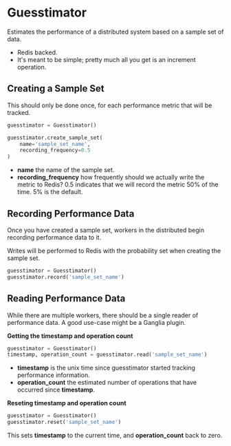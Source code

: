 Guesstimator
==========

Estimates the performance of a distributed system based on a sample set of data.

* Redis backed.
* It's meant to be simple; pretty much all you get is an increment operation.

Creating a Sample Set
---------------------

This should only be done once, for each performance metric that will be tracked.

```python
guesstimator = Guesstimator()

guesstimator.create_sample_set(
    name='sample_set_name',
	recording_frequency=0.5
)
```

* **name** the name of the sample set.
* **recording\_frequency** how frequently should we actually write the metric to Redis? 0.5 indicates that we will record the metric 50% of the time. 5% is the default.

Recording Performance Data
---------------------------

Once you have created a sample set, workers in the distributed begin recording performance data to it.

Writes will be performed to Redis with the probability set when creating the sample set.

```python
guesstimator = Guesstimator()
guesstimator.record('sample_set_name')
```

Reading Performance Data
------------------------

While there are multiple workers, there should be a single reader of performance data. A good use-case might be a Ganglia plugin.

**Getting the timestamp and operation count**

```python
guesstimator = Guesstimator()
timestamp, operation_count = guesstimator.read('sample_set_name')
```

* **timestamp** is the unix time since guesstimator started tracking performance information.
* **operation\_count** the estimated number of operations that have occurred since **timestamp**.

**Reseting timestamp and operation count**

```python
guesstimator = Guesstimator()
guesstimator.reset('sample_set_name')
```

This sets **timestamp** to the current time, and **operation\_count** back to zero.